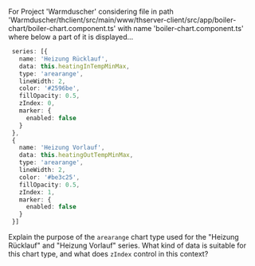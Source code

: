 For Project 'Warmduscher' considering file in path 'Warmduscher/thclient/src/main/www/thserver-client/src/app/boiler-chart/boiler-chart.component.ts' with name 'boiler-chart.component.ts' where below a part of it is displayed...

```typescript
 series: [{
   name: 'Heizung Rücklauf',
   data: this.heatingInTempMinMax,
   type: 'arearange',
   lineWidth: 2,
   color: '#2596be',
   fillOpacity: 0.5,
   zIndex: 0,
   marker: {
     enabled: false
   }
 }, 
 {
   name: 'Heizung Vorlauf',
   data: this.heatingOutTempMinMax,
   type: 'arearange',
   lineWidth: 2,
   color: '#be3c25',
   fillOpacity: 0.5,
   zIndex: 1,
   marker: {
     enabled: false
   }
 }]
```

Explain the purpose of the `arearange` chart type used for the "Heizung Rücklauf" and "Heizung Vorlauf" series. What kind of data is suitable for this chart type, and what does `zIndex` control in this context?